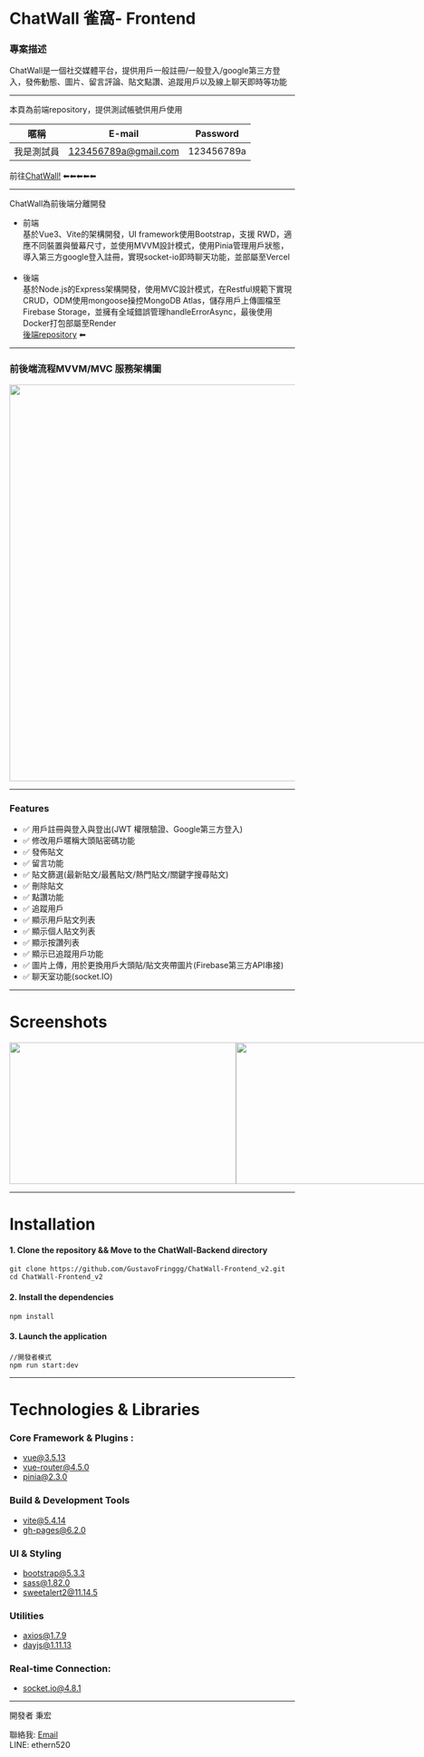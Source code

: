 # ChatWall 雀窩- Frontend<br>


### 專案描述
ChatWall是一個社交媒體平台，提供用戶一般註冊/一般登入/google第三方登入，發佈動態、圖片、留言評論、貼文點讚、追蹤用戶以及線上聊天即時等功能

---

本頁為前端repository，提供測試帳號供用戶使用<br>

|暱稱 | E-mail                | Password   |
|----|-----------------------|------------|
| 我是測試員 | 123456789a@gmail.com   | 123456789a |

前往[ChatWall!](<https://chat-wall-frontend-v2.vercel.app/#/>) ⬅⬅⬅⬅⬅

--- 
ChatWall為前後端分離開發<br>
- 前端<br>
基於Vue3、Vite的架構開發，UI framework使用Bootstrap，支援 RWD，適應不同裝置與螢幕尺寸，並使用MVVM設計模式，使用Pinia管理用戶狀態，導入第三方google登入註冊，實現socket-io即時聊天功能，並部屬至Vercel<br><br>
- 後端<br>
基於Node.js的Express架構開發，使用MVC設計模式，在Restful規範下實現CRUD，ODM使用mongoose操控MongoDB Atlas，儲存用戶上傳圖檔至Firebase Storage，並擁有全域錯誤管理handleErrorAsync，最後使用Docker打包部屬至Render<br>
[後端repository](<https://github.com/GustavoFringgg/ChatWall-Frontend_v2>) ⬅<br>



---

### 前後端流程MVVM/MVC 服務架構圖
<img src="https://firebasestorage.googleapis.com/v0/b/theodore-s-blog.appspot.com/o/%E5%80%8B%E4%BA%BA%E8%B3%87%E6%96%99%E5%A4%BE%2Fgithub%20readme%2FchatWall%2FMVC_final.drawio.png?alt=media&token=31d5f531-6c72-4293-b341-253717522d11" width="700">

---
### Features
- ✅ 用戶註冊與登入與登出(JWT 權限驗證、Google第三方登入)
- ✅ 修改用戶暱稱大頭貼密碼功能
- ✅ 發佈貼文
- ✅ 留言功能
- ✅ 貼文篩選(最新貼文/最舊貼文/熱門貼文/關鍵字搜尋貼文)
- ✅ 刪除貼文
- ✅ 點讚功能
- ✅ 追蹤用戶
- ✅ 顯示用戶貼文列表
- ✅ 顯示個人貼文列表
- ✅ 顯示按讚列表
- ✅ 顯示已追蹤用戶功能
- ✅ 圖片上傳，用於更換用戶大頭貼/貼文夾帶圖片(Firebase第三方API串接)
- ✅ 聊天室功能(socket.IO)
---

# Screenshots
<div style="display: flex;">
  <img src="https://firebasestorage.googleapis.com/v0/b/theodore-s-blog.appspot.com/o/%E5%80%8B%E4%BA%BA%E8%B3%87%E6%96%99%E5%A4%BE%2Fgithub%20readme%2FchatWall%2F0627.jpg?alt=media&token=2546ae8c-07e0-4637-8657-66344b26b3dd" width="400" height="250">
  <img src="https://firebasestorage.googleapis.com/v0/b/theodore-s-blog.appspot.com/o/%E5%80%8B%E4%BA%BA%E8%B3%87%E6%96%99%E5%A4%BE%2Fgithub%20readme%2FchatWall%2F0645.jpg?alt=media&token=15e9ffe6-2969-4019-a4cc-34932ef385dc" width="400" height="250">
  <img src="https://firebasestorage.googleapis.com/v0/b/theodore-s-blog.appspot.com/o/%E5%80%8B%E4%BA%BA%E8%B3%87%E6%96%99%E5%A4%BE%2Fgithub%20readme%2FchatWall%2F0628.jpg?alt=media&token=32bcde94-43ad-4927-b0b5-f7bbe6cc1b59" width="400" height="250">
  <img src="https://firebasestorage.googleapis.com/v0/b/theodore-s-blog.appspot.com/o/%E5%80%8B%E4%BA%BA%E8%B3%87%E6%96%99%E5%A4%BE%2Fgithub%20readme%2FchatWall%2F0647.jpg?alt=media&token=bde2f297-107a-40da-b561-f40fd75bed62" width="400" height="250">
  <img src="https://firebasestorage.googleapis.com/v0/b/theodore-s-blog.appspot.com/o/%E5%80%8B%E4%BA%BA%E8%B3%87%E6%96%99%E5%A4%BE%2Fgithub%20readme%2FchatWall%2F0633.jpg?alt=media&token=49f3c4df-4630-4300-ab0b-5c870d3c19eb" width="400" height="250">
  <img src="https://firebasestorage.googleapis.com/v0/b/theodore-s-blog.appspot.com/o/%E5%80%8B%E4%BA%BA%E8%B3%87%E6%96%99%E5%A4%BE%2Fgithub%20readme%2FchatWall%2F0642.jpg?alt=media&token=64095a18-9333-4487-8951-cb4739c00cd1" width="400" height="250">
  <img src="https://firebasestorage.googleapis.com/v0/b/theodore-s-blog.appspot.com/o/%E5%80%8B%E4%BA%BA%E8%B3%87%E6%96%99%E5%A4%BE%2Fgithub%20readme%2FchatWall%2F0636.jpg?alt=media&token=2e1045f2-8430-458c-ae1e-d2d40de6cd38" width="400" height="250">
  <img src="https://firebasestorage.googleapis.com/v0/b/theodore-s-blog.appspot.com/o/%E5%80%8B%E4%BA%BA%E8%B3%87%E6%96%99%E5%A4%BE%2Fgithub%20readme%2FchatWall%2F0637.jpg?alt=media&token=b781a3ea-e623-4432-9698-4aa52c00a7f6" width="400" height="250">
  <img src="https://firebasestorage.googleapis.com/v0/b/theodore-s-blog.appspot.com/o/%E5%80%8B%E4%BA%BA%E8%B3%87%E6%96%99%E5%A4%BE%2Fgithub%20readme%2FchatWall%2F0638.jpg?alt=media&token=dd9f2aa5-b223-4c81-8150-f465561634b2" width="400" height="250">
  <img src="https://firebasestorage.googleapis.com/v0/b/theodore-s-blog.appspot.com/o/%E5%80%8B%E4%BA%BA%E8%B3%87%E6%96%99%E5%A4%BE%2Fgithub%20readme%2FchatWall%2F0640.jpg?alt=media&token=ab6bb41c-d3e6-4cd6-b915-0ae5529713d5" width="400" height="250">
  <img src="https://firebasestorage.googleapis.com/v0/b/theodore-s-blog.appspot.com/o/%E5%80%8B%E4%BA%BA%E8%B3%87%E6%96%99%E5%A4%BE%2Fgithub%20readme%2FchatWall%2F0649-a.jpg?alt=media&token=3667b814-1340-4f5a-9986-d2ee5fba14cd" width="400" height="250">
  <img src="https://firebasestorage.googleapis.com/v0/b/theodore-s-blog.appspot.com/o/%E5%80%8B%E4%BA%BA%E8%B3%87%E6%96%99%E5%A4%BE%2Fgithub%20readme%2FchatWall%2F0649b.jpg?alt=media&token=3f07b8ed-2949-4a9e-926e-105db0799d45" width="400" height="250">
</div>

---

# Installation

#### 1. Clone the repository && Move to the ChatWall-Backend directory
```
git clone https://github.com/GustavoFringgg/ChatWall-Frontend_v2.git
cd ChatWall-Frontend_v2
```
#### 2. Install the dependencies
```
npm install
```
#### 3. Launch the application
```
//開發者模式
npm run start:dev
```
---

# Technologies & Libraries
### Core Framework & Plugins :
- vue@3.5.13
- vue-router@4.5.0
- pinia@2.3.0

### Build & Development Tools 
- vite@5.4.14
- gh-pages@6.2.0

### UI & Styling 
- bootstrap@5.3.3
- sass@1.82.0
- sweetalert2@11.14.5

### Utilities 
- axios@1.7.9
- dayjs@1.11.13

### Real-time Connection:
- socket.io@4.8.1

---

開發者
秉宏

聯絡我: [Email](mailto:adamtsai0408@gmail.com)<br>
LINE: ethern520

